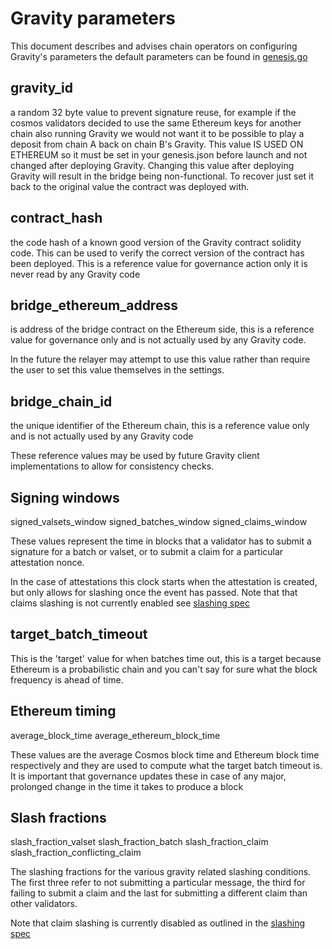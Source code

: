 # Gravity parameters

This document describes and advises chain operators on configuring Gravity's parameters
the default parameters can be found in [genesis.go](/module/x/gravity/keeper/genesis.go)

## gravity_id

a random 32 byte value to prevent signature reuse, for example if the
cosmos validators decided to use the same Ethereum keys for another chain
also running Gravity we would not want it to be possible to play a deposit
from chain A back on chain B's Gravity. This value IS USED ON ETHEREUM so
it must be set in your genesis.json before launch and not changed after
deploying Gravity. Changing this value after deploying Gravity will result
in the bridge being non-functional. To recover just set it back to the original
value the contract was deployed with.

## contract_hash

the code hash of a known good version of the Gravity contract
solidity code. This can be used to verify the correct version
of the contract has been deployed. This is a reference value for
governance action only it is never read by any Gravity code

## bridge_ethereum_address

is address of the bridge contract on the Ethereum side, this is a
reference value for governance only and is not actually used by any
Gravity code.

In the future the relayer may attempt to use this value rather than require
the user to set this value themselves in the settings.

## bridge_chain_id

the unique identifier of the Ethereum chain, this is a reference value
only and is not actually used by any Gravity code

These reference values may be used by future Gravity client implementations
to allow for consistency checks.

## Signing windows

signed_valsets_window
signed_batches_window
signed_claims_window

These values represent the time in blocks that a validator has to submit
a signature for a batch or valset, or to submit a claim for a particular
attestation nonce.

In the case of attestations this clock starts when the
attestation is created, but only allows for slashing once the event has passed.
Note that that claims slashing is not currently enabled see [slashing spec](/spec/slashing-spec.md)

## target_batch_timeout

This is the 'target' value for when batches time out, this is a target because
Ethereum is a probabilistic chain and you can't say for sure what the block
frequency is ahead of time.

## Ethereum timing

average_block_time
average_ethereum_block_time

These values are the average Cosmos block time and Ethereum block time respectively
and they are used to compute what the target batch timeout is. It is important that
governance updates these in case of any major, prolonged change in the time it takes
to produce a block

## Slash fractions

slash_fraction_valset
slash_fraction_batch
slash_fraction_claim
slash_fraction_conflicting_claim

The slashing fractions for the various gravity related slashing conditions. The first three
refer to not submitting a particular message, the third for failing to submit a claim and the last for submitting a different claim than other validators.

Note that claim slashing is currently disabled as outlined in the [slashing spec](/spec/slashing-spec.md)
